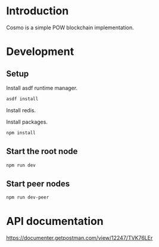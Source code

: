 # Introduction

Cosmo is a simple POW blockchain implementation. 

# Development

## Setup

Install asdf runtime manager. 

```bash
asdf install
```

Install redis.

Install packages. 

```bash
npm install
```

## Start the root node

```bash
npm run dev
```

## Start peer nodes

```bash
npm run dev-peer
```

# API documentation

https://documenter.getpostman.com/view/12247/TVK76LEr
